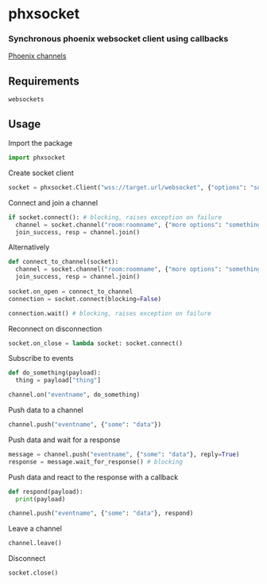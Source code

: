 # phxsocket
### Synchronous phoenix websocket client using callbacks
[Phoenix channels](https://hexdocs.pm/phoenix/channels.html)
## Requirements
`websockets`

## Usage
Import the package
```python
import phxsocket
```

Create socket client
```python
socket = phxsocket.Client("wss://target.url/websocket", {"options": "something"})
```

Connect and join a channel
```python
if socket.connect(): # blocking, raises exception on failure
  channel = socket.channel("room:roomname", {"more options": "something else"})
  join_success, resp = channel.join()
```

Alternatively
```python
def connect_to_channel(socket):
  channel = socket.channel("room:roomname", {"more options": "something else"})
  join_success, resp = channel.join()
  
socket.on_open = connect_to_channel
connection = socket.connect(blocking=False)

connection.wait() # blocking, raises exception on failure
```

Reconnect on disconnection
```python
socket.on_close = lambda socket: socket.connect()
```

Subscribe to events
```python
def do_something(payload):
  thing = payload["thing"]

channel.on("eventname", do_something)
```

Push data to a channel
```python
channel.push("eventname", {"some": "data"})
```

Push data and wait for a response
```python
message = channel.push("eventname", {"some": "data"}, reply=True)
response = message.wait_for_response() # blocking
```

Push data and react to the response with a callback
```python
def respond(payload):
  print(payload)

channel.push("eventname", {"some": "data"}, respond)
```

Leave a channel
```python
channel.leave()
```

Disconnect
```python
socket.close()
```
